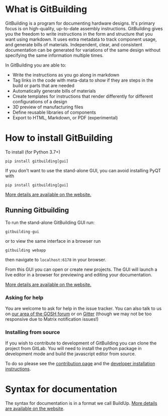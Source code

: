 # What is GitBuilding

GitBuilding is a program for documenting hardware designs. It's primary focus is on high-quality, up-to-date assembly instructions. GitBuilding gives you the freedom to write instructions in the form and structure that you want using markdown. It uses extra metadata to track component usage, and generate bills of materials. Independent, clear, and consistent documentation can be generated for variations of the same design without specifying the same information multiple times.

In GitBuilding you are able to:

* Write the instructions as you go along in markdown
* Tag links in the code with meta-data to show if they are steps in the build or parts that are needed
* Automatically generate bills of materials
* Create templates for instructions that render differently for different configurations of a design
* 3D preview of manufacturing files
* Define reusable libraries of components
* Export to HTML, Markdown, or PDF (experimental)


# How to install GitBuilding

To install (for Python 3.7+)

    pip install gitbuilding[gui]
    
If you don't want to use the stand-alone GUI, you can avoid installing PyQT with

    pip install gitbuilding[gui]
    
[More details are available on the website.](https://gitbuilding.io/install)

##  Running Gitbuilding

To run the stand-alone GitBuilding GUI run:

    gitbuilding-gui

or to view the same interface in a browser run

    gitbuilding webapp

then navigate to `localhost:6178` in your browser.

From this GUI you can open or create new projects. The GUI will launch a live editor in a browser for previewing and editing your documentation.


[More details are available on the website.](https://gitbuilding.io/usage/run)

### Asking for help

You are welcome to ask for help in the issue tracker. You can also talk to us on [our area of the GOSH forum](https://forum.openhardware.science/c/projects/gitbuilding/55) or on [Gitter](https://gitter.im/gitbuilding/community) (though we may not be too responsive due to Matrix notification issues!)

### Installing from source

If you wish to contribute to development of GitBuilding you can clone the project from GitLab. You will need to install the python package in development mode and build the javascript editor from source.

To do so please see the [contribution page](https://gitlab.com/gitbuilding/gitbuilding/-/blob/master/CONTRIBUTING.md) and the [developer installation instructions](https://gitlab.com/gitbuilding/gitbuilding/-/blob/master/DeveloperInstallation.md).

# Syntax for documentation

The syntax for documentation is in a format we call BuildUp. [More details are available on the website](https://gitbuilding.io/usage/buildup/).
